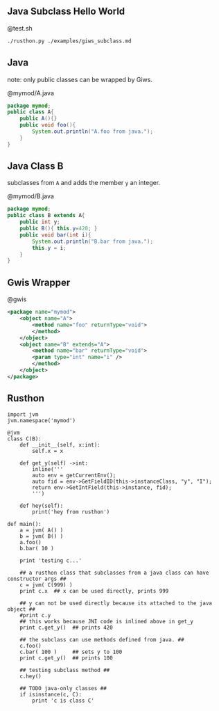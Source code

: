Java Subclass Hello World
------------------

@test.sh
```bash
./rusthon.py ./examples/giws_subclass.md
```

Java
-------
note: only public classes can be wrapped by Giws.

@mymod/A.java
```java
package mymod;
public class A{
	public A(){}
	public void foo(){
		System.out.println("A.foo from java.");
	}
}
```

Java Class B
-------
subclasses from `A` and adds the member `y` an integer.

@mymod/B.java
```java
package mymod;
public class B extends A{
	public int y;
	public B(){ this.y=420; }
	public void bar(int i){
		System.out.println("B.bar from java.");
		this.y = i;
	}
}
```


Gwis Wrapper
-------

@gwis
```xml
<package name="mymod">
	<object name="A">
		<method name="foo" returnType="void">
		</method>
	</object>
	<object name="B" extends="A">
		<method name="bar" returnType="void">
		<param type="int" name="i" />
		</method>
	</object>
</package>
```


Rusthon
------------

```rusthon
import jvm
jvm.namespace('mymod')

@jvm
class C(B):
	def __init__(self, x:int):
		self.x = x

	def get_y(self) ->int:
		inline('''
		auto env = getCurrentEnv();
		auto fid = env->GetFieldID(this->instanceClass, "y", "I");
		return env->GetIntField(this->instance, fid);
		''')

	def hey(self):
		print('hey from rusthon')

def main():
	a = jvm( A() )
	b = jvm( B() )
	a.foo()
	b.bar( 10 )

	print 'testing c...'

	## a rusthon class that subclasses from a java class can have constructor args ##
	c = jvm( C(999) )
	print c.x  ## x can be used directly, prints 999

	## y can not be used directly because its attached to the java object ##
	#print c.y
	## this works because JNI code is inlined above in get_y
	print c.get_y()  ## prints 420

	## the subclass can use methods defined from java. ##
	c.foo()
	c.bar( 100 )     ## sets y to 100
	print c.get_y()  ## prints 100

	## testing subclass method ##
	c.hey()

	## TODO java-only classes ##
	if isinstance(c, C):
		print 'c is class C'

```